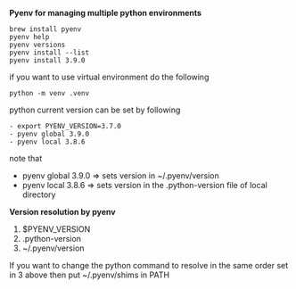 <b>Pyenv for managing multiple python environments</b>

```
brew install pyenv
pyenv help
pyenv versions
pyenv install --list
pyenv install 3.9.0
```
if you want to use virtual environment do the following
```
python -m venv .venv
```
python current version can be set by following 

```
- export PYENV_VERSION=3.7.0
- pyenv global 3.9.0
- pyenv local 3.8.6
```

note that
* pyenv global 3.9.0 => sets version in ~/.pyenv/version
* pyenv local 3.8.6 => sets version in the .python-version file of local directory


<b>Version resolution by pyenv</b>

1. $PYENV_VERSION
2. .python-version
3. ~/.pyenv/version


If you want to change the python command to resolve in the same order set in 3 above then put ~/.pyenv/shims in PATH
